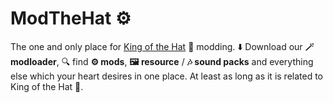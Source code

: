 # ModTheHat ⚙️

The one and only place for [King of the Hat](https://store.steampowered.com/app/837350/King_of_the_Hat/) 🎩 modding.
⬇️ Download our **🪄 modloader**, 🔍 find **⚙️ mods**, **🖼️ resource** / **🎶 sound packs** and everything else which your heart desires in one place. At least as long as it is related to King of the Hat 👀.
